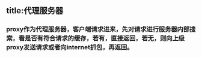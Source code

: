 title:代理服务器
---
### proxy作为代理服务器，客户端请求进来，先对请求进行服务器内部搜索，看是否有符合请求的缓存，若有，直接返回，若无，则向上级proxy发送请求或者向internet抓包，再返回。   